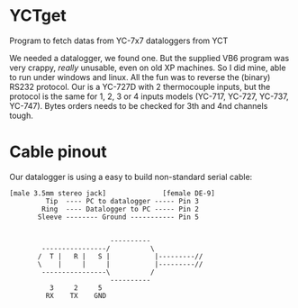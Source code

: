 # YCTget
Program to fetch datas from YC-7x7 dataloggers from YCT 

We needed a datalogger, we found one. But the supplied VB6 program was very crappy, _really_ unusable, even on old XP machines. So I did mine, able to run under windows and linux. All the fun was to reverse the (binary) RS232 protocol. Our is a YC-727D with 2 thermocouple inputs, but the protocol is the same for 1, 2, 3 or 4 inputs models (YC-717, YC-727, YC-737, YC-747). Bytes orders needs to be checked for 3th and 4nd channels tough.



# Cable pinout

Our datalogger is using a easy to build non-standard serial cable:

```
[male 3.5mm stereo jack]              [female DE-9]
         Tip  ---- PC to datalogger ----- Pin 3
		Ring  ---- Datalogger to PC ----- Pin 2
       Sleeve -------- Ground ----------- Pin 5


                         ----------
        ----------------/          \
       /  T |   R |   S |           |---------//
       \    |     |     |           |---------//
        ----------------\          /
                         ----------
          3     2     5
         RX    TX    GND 
```
